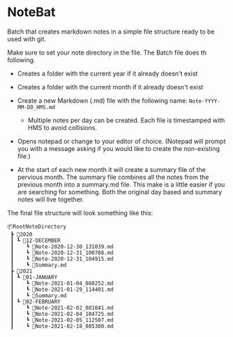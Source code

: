 # NoteBat
Batch that creates markdown notes in a simple file structure ready to be used with git. 

Make sure to set your note directory in the file. 
The Batch file does th following.

* Creates a folder with the current year if it already doesn't exist
* Creates a folder with the current month if it already doesn't exist
* Create a new Markdown (.md) file with the following name: ```Note-YYYY-MM-DD_HMS.md```
   *  Multiple notes per day can be created. Each file is timestamped with HMS to avoid collisions.
* Opens notepad or change to your editor of choice. (Notepad will prompt you with a message asking if you would like to create the non-existing file.)

* At the start of each new month it will create a summary file of the pervious month. The summary file combines all the notes from the previous month into a summary.md file. This make is a little easier if you are searching for something. Both the original day based and summary notes will live together. 

The final file structure will look something like this:
```
📦RootNoteDirectory
 ┣ 📂2020
 ┃ ┗ 📂12-DECEMBER
 ┃    ┗ 📜Note-2020-12-30_131039.md
 ┃    ┗ 📜Note-2020-12-31_100708.md
 ┃    ┗ 📜Note-2020-12-31_104915.md
 ┃    ┗ 📜Summary.md
 ┣ 📂2021
 ┃ ┗ 📂01-JANUARY
 ┃    ┗ 📜Note-2021-01-04_080252.md
 ┃    ┗ 📜Note-2021-01-29_114401.md
 ┃    ┗ 📜Summary.md
 ┃ ┗ 📂02-FEBRUARY
 ┃    ┗ 📜Note-2021-02-02_081041.md
 ┃    ┗ 📜Note-2021-02-04_104725.md
 ┃    ┗ 📜Note-2021-02-05_112507.md
 ┃    ┗ 📜Note-2021-02-18_085300.md
```

